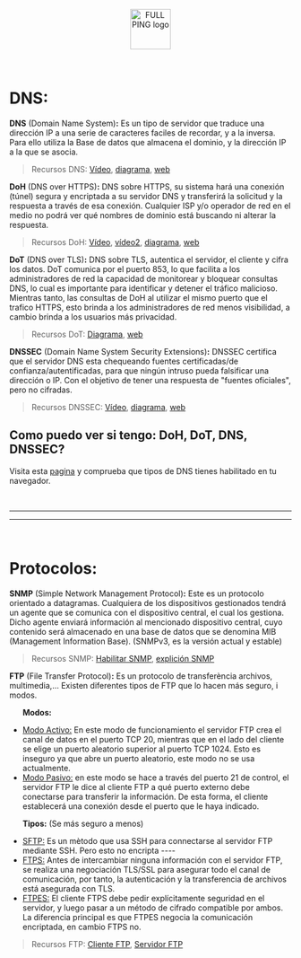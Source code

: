 
<p align="center">
   <img src="https://user-images.githubusercontent.com/48721794/78295480-834b9180-752c-11ea-946d-2b890ad6adf3.png" alt="FULL PING logo" width="72" height="72">
</p>
<br>

# DNS:

**DNS** (Domain Name System)**:** Es un tipo de servidor que traduce una dirección IP a una serie de caracteres faciles de recordar, y a la inversa. Para ello utiliza la Base de datos que almacena el dominio, y la dirección IP a la que se asocia.
> Recursos DNS:
> [Vídeo](https://www.youtube.com/watch?v=mpQZVYPuDGU), [diagrama](https://2r4s9p1yi1fa2jd7j43zph8r-wpengine.netdna-ssl.com/files/2018/05/02_07.png), [web](https://hacks.mozilla.org/2018/05/a-cartoon-intro-to-dns-over-https/)

**DoH** (DNS over HTTPS)**:**  DNS sobre HTTPS, su sistema hará una conexión (túnel) segura y encriptada a su servidor DNS y transferirá la solicitud y la respuesta a través de esa conexión. Cualquier ISP y/o operador de red en el medio no podrá ver qué nombres de dominio está buscando ni alterar la respuesta.

> Recursos DoH:
> [Vídeo](https://www.youtube.com/watch?v=mYUqkGY85zo), [vídeo2](https://youtu.be/hExRDVZHhig?t=241), [diagrama](https://www.menandmice.com/wp-content/uploads/2019/11/doh.jpg), [web](https://www.howtogeek.com/448629/how-dns-over-https-doh-will-boost-privacy-online/)

**DoT** (DNS over TLS)**:** DNS sobre TLS, autentica el servidor, el cliente y cifra los datos. DoT comunica por el puerto 853, lo que facilita a los administradores de red la capacidad de monitorear y bloquear consultas DNS, lo cual es importante para identificar y detener el tráfico malicioso. Mientras tanto, las consultas de DoH al utilizar el mismo puerto que el trafico HTTPS, esto brinda a los administradores de red menos visibilidad, a cambio brinda a los usuarios más privacidad.

> Recursos DoT:
> [Diagrama](https://www.menandmice.com/wp-content/uploads/2019/11/doh.jpg), 
[web](https://www.cloudflare.com/learning/dns/dns-over-tls/)

**DNSSEC** (Domain Name System Security Extensions)**:** DNSSEC certifica que el servidor DNS esta chequeando fuentes certificadas/de confianza/autentificadas, para que ningún intruso pueda falsificar una dirección o IP. Con el objetivo de tener una respuesta de "fuentes oficiales", pero no cifradas.

> Recursos DNSSEC:
> [Vídeo](https://www.youtube.com/watch?v=MrtsKTC3KDM), [diagrama](https://www.incibe.es/sites/default/files/contenidos/blog/20190604_dnssec/dnssec.jpg), 
[web](https://www.dominios.es/dominios/sites/dominios/files/1318333648229_0.pdf)


## Como puedo ver si tengo: DoH, DoT, DNS, DNSSEC?

Visita esta [pagina](https://www.cloudflare.com/ssl/encrypted-sni/) y comprueba que tipos de DNS tienes habilitado en tu navegador.

<br>
<hr>
<hr>
<br>

# Protocolos:

**SNMP** (Simple Network Management Protocol)**:** Este es un protocolo orientado a datagramas. Cualquiera de los dispositivos gestionados tendrá un agente que se comunica con el dispositivo central, el cual los gestiona. Dicho agente enviará información al mencionado dispositivo central, cuyo contenido será almacenado en una base de datos que se denomina MIB (Management Information Base). (SNMPv3, es la versión actual y estable)

> Recursos SNMP: [Habilitar SNMP](https://blog.paessler.com/how-to-enable-snmp-on-your-operating-system), [explición SNMP](https://www.redeszone.net/tutoriales/internet/protocolo-snmp-que-es/)

**FTP** (File Transfer Protocol)**:** Es un protocolo de transferència archivos, multimedia,... Existen diferentes tipos de FTP que lo hacen más seguro, i modos.

&nbsp;&nbsp;&nbsp;&nbsp;&nbsp;&nbsp;**Modos:**

- <u>Modo Activo:</u> En este modo de funcionamiento el servidor FTP crea el canal de datos en el puerto TCP 20, mientras que en el lado del cliente se elige un puerto aleatorio superior al puerto TCP 1024. Esto es inseguro ya que abre un puerto aleatorio, este modo no se usa actualmente.
- <u>Modo Pasivo:</u> en este modo se hace a través del puerto 21 de control, el servidor FTP le dice al cliente FTP a qué puerto externo debe conectarse para transferir la información. De esta forma, el cliente establecerá una conexión desde el puerto que le haya indicado.

&nbsp;&nbsp;&nbsp;&nbsp;&nbsp;&nbsp;**Tipos:** (Se más seguro a menos)

- <u>SFTP:</u> Es un mètodo que usa SSH para connectarse al servidor FTP mediante SSH. Pero esto no encripta ----
- <u>FTPS:</u> Antes de intercambiar ninguna información con el servidor FTP, se realiza una negociación TLS/SSL para asegurar todo el canal de comunicación, por tanto, la autenticación y la transferencia de archivos está asegurada con TLS.
- <u>FTPES:</u> El cliente FTPS debe pedir explícitamente seguridad en el servidor, y luego pasar a un método de cifrado compatible por ambos. La diferencia principal es que FTPES negocia la comunicación encriptada, en cambio FTPS no.

> Recursos FTP: [Cliente FTP](https://www.smartftp.com/es-es/), [Servidor FTP](https://www.wftpserver.com)

